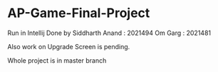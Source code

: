 # AP-Game-Final-Project

Run in Intellij
Done by Siddharth Anand : 2021494
        Om Garg         : 2021481
        

Also work on Upgrade Screen is pending.

Whole project is in master branch
